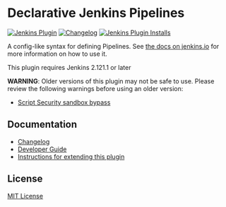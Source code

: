 # Declarative Jenkins Pipelines

[![Jenkins Plugin](https://img.shields.io/jenkins/plugin/v/pipeline-model-definition)](https://plugins.jenkins.io/pipeline-model-definition)
[![Changelog](https://img.shields.io/github/v/tag/jenkinsci/pipeline-model-definition-plugin?label=changelog)](https://github.com/jenkinsci/pipeline-model-definition-plugin/blob/master/CHANGELOG.md)
[![Jenkins Plugin Installs](https://img.shields.io/jenkins/plugin/i/pipeline-model-definition?color=blue)](https://plugins.jenkins.io/pipeline-model-definition)

A config-like syntax for defining Pipelines. See [the docs on jenkins.io](https://jenkins.io/doc/) for more information on how to use it.

This plugin requires Jenkins 2.121.1 or later

**WARNING**:
Older versions of this plugin may not be safe to use. Please review the
following warnings before using an older version:

-   [Script Security sandbox
    bypass](https://jenkins.io/security/advisory/2019-01-08/#SECURITY-1266)

## Documentation

* [Changelog](https://github.com/jenkinsci/pipeline-model-definition-plugin/blob/master/CHANGELOG.md)
* [Developer Guide](https://github.com/jenkinsci/pipeline-model-definition-plugin/blob/master/DEV_GUIDE.md)
* [Instructions for extending this plugin](https://github.com/jenkinsci/pipeline-model-definition-plugin/blob/master/EXTENDING.md)


## License

[MIT License](https://opensource.org/licenses/mit-license.php)




